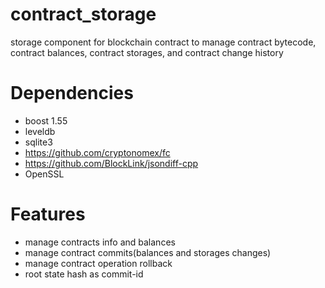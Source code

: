 contract_storage
======
storage component for blockchain contract to manage contract bytecode, contract balances, contract storages, and contract change history

# Dependencies

* boost 1.55
* leveldb
* sqlite3
* https://github.com/cryptonomex/fc
* https://github.com/BlockLink/jsondiff-cpp
* OpenSSL

# Features

* manage contracts info and balances
* manage contract commits(balances and storages changes)
* manage contract operation rollback
* root state hash as commit-id